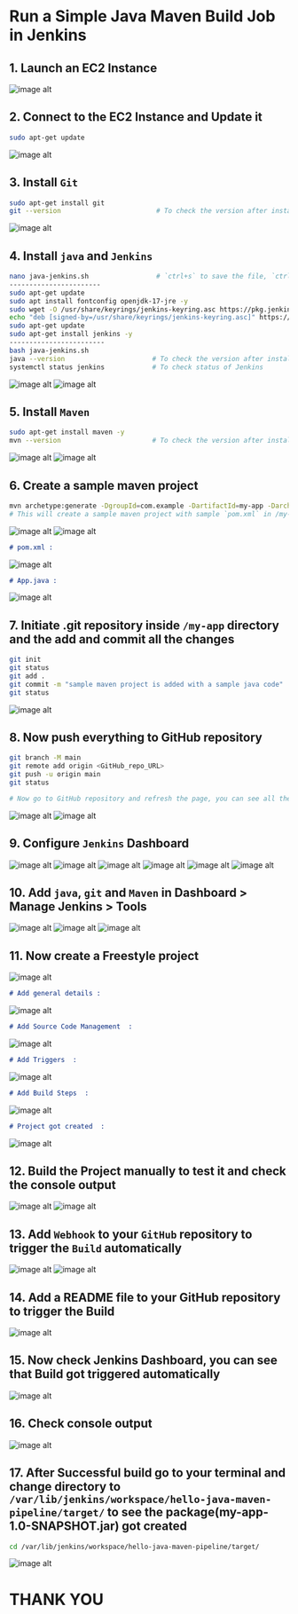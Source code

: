 # Run a Simple Java Maven Build Job in Jenkins

## 1. Launch an EC2 Instance
![image alt](https://github.com/souravhajra123/ElevateLabsTask8/blob/4ba19d59721e3082d0b6038c85b4c9796e9828eb/images/1.JPG)

## 2. Connect to the EC2 Instance and Update it
```bash
sudo apt-get update
```
![image alt](https://github.com/souravhajra123/ElevateLabsTask8/blob/4ba19d59721e3082d0b6038c85b4c9796e9828eb/images/2.JPG)

## 3. Install `Git`
```bash
sudo apt-get install git
git --version                        # To check the version after installation is complete
```
![image alt](https://github.com/souravhajra123/ElevateLabsTask8/blob/4ba19d59721e3082d0b6038c85b4c9796e9828eb/images/3.JPG)

## 4. Install `java` and `Jenkins`
```bash
nano java-jenkins.sh                 # `ctrl+s` to save the file, `ctrl+x` to exit the nano editor mode
-----------------------
sudo apt-get update
sudo apt install fontconfig openjdk-17-jre -y
sudo wget -O /usr/share/keyrings/jenkins-keyring.asc https://pkg.jenkins.io/debian-stable/jenkins.io-2023.key
echo "deb [signed-by=/usr/share/keyrings/jenkins-keyring.asc]" https://pkg.jenkins.io/debian-stable binary/ | sudo tee /etc/apt/sources.list.d/jenkins.list > /dev/null
sudo apt-get update
sudo apt-get install jenkins -y
------------------------
bash java-jenkins.sh
java --version                      # To check the version after installation is complete
systemctl status jenkins            # To check status of Jenkins
```
![image alt](https://github.com/souravhajra123/ElevateLabsTask8/blob/4ba19d59721e3082d0b6038c85b4c9796e9828eb/images/4.JPG)
![image alt](https://github.com/souravhajra123/ElevateLabsTask8/blob/4ba19d59721e3082d0b6038c85b4c9796e9828eb/images/5.JPG)

## 5. Install `Maven`
```bash
sudo apt-get install maven -y
mvn --version                       # To check the version after installation is complete
```
![image alt](https://github.com/souravhajra123/ElevateLabsTask8/blob/4ba19d59721e3082d0b6038c85b4c9796e9828eb/images/6.JPG)
![image alt](https://github.com/souravhajra123/ElevateLabsTask8/blob/4ba19d59721e3082d0b6038c85b4c9796e9828eb/images/7.JPG)

## 6. Create a sample maven project
```bash
mvn archetype:generate -DgroupId=com.example -DartifactId=my-app -DarchetypeArtifactId=maven-archetype-quickstart -DinteractiveMode=false
# This will create a sample maven project with sample `pom.xml` in /my-app directory and a sample java code `App.java` in /my-app/src/main/java/com/example directory
```
![image alt](https://github.com/souravhajra123/ElevateLabsTask8/blob/4ba19d59721e3082d0b6038c85b4c9796e9828eb/images/8.JPG)
![image alt](https://github.com/souravhajra123/ElevateLabsTask8/blob/4ba19d59721e3082d0b6038c85b4c9796e9828eb/images/9.JPG)

```markdown
# pom.xml :
```
![image alt](https://github.com/souravhajra123/ElevateLabsTask8/blob/4ba19d59721e3082d0b6038c85b4c9796e9828eb/images/10.JPG)

```markdown
# App.java :
```
![image alt](https://github.com/souravhajra123/ElevateLabsTask8/blob/4ba19d59721e3082d0b6038c85b4c9796e9828eb/images/11.JPG)

## 7. Initiate .git repository inside `/my-app` directory and the add and commit all the changes
```bash
git init
git status
git add .
git commit -m "sample maven project is added with a sample java code"
git status
```
![image alt](https://github.com/souravhajra123/ElevateLabsTask8/blob/b7b326ef7ea54288bfc464addf0c5c52d6222144/images/12.JPG)

## 8. Now push everything to GitHub repository
```bash
git branch -M main
git remote add origin <GitHub_repo_URL>
git push -u origin main
git status

# Now go to GitHub repository and refresh the page, you can see all the contents are available in the repository 
```
![image alt](https://github.com/souravhajra123/ElevateLabsTask8/blob/b7b326ef7ea54288bfc464addf0c5c52d6222144/images/13.JPG)
![image alt](https://github.com/souravhajra123/ElevateLabsTask8/blob/b7b326ef7ea54288bfc464addf0c5c52d6222144/images/14.JPG)

## 9. Configure `Jenkins` Dashboard
![image alt](https://github.com/souravhajra123/ElevateLabsTask8/blob/e47e0618ab2c877b22331e1d0c6a341ee16fd62e/images/15.JPG)
![image alt](https://github.com/souravhajra123/ElevateLabsTask8/blob/e47e0618ab2c877b22331e1d0c6a341ee16fd62e/images/16.JPG)
![image alt](https://github.com/souravhajra123/ElevateLabsTask8/blob/e47e0618ab2c877b22331e1d0c6a341ee16fd62e/images/17.JPG)
![image alt](https://github.com/souravhajra123/ElevateLabsTask8/blob/e47e0618ab2c877b22331e1d0c6a341ee16fd62e/images/18.JPG)
![image alt](https://github.com/souravhajra123/ElevateLabsTask8/blob/e47e0618ab2c877b22331e1d0c6a341ee16fd62e/images/19.JPG)
![image alt](https://github.com/souravhajra123/ElevateLabsTask8/blob/e47e0618ab2c877b22331e1d0c6a341ee16fd62e/images/20.JPG)

## 10. Add `java`, `git` and `Maven` in Dashboard > Manage Jenkins > Tools
![image alt](https://github.com/souravhajra123/ElevateLabsTask8/blob/e47e0618ab2c877b22331e1d0c6a341ee16fd62e/images/21.JPG)
![image alt](https://github.com/souravhajra123/ElevateLabsTask8/blob/e47e0618ab2c877b22331e1d0c6a341ee16fd62e/images/22.JPG)
![image alt](https://github.com/souravhajra123/ElevateLabsTask8/blob/e47e0618ab2c877b22331e1d0c6a341ee16fd62e/images/23.JPG)

## 11. Now create a Freestyle project
![image alt](https://github.com/souravhajra123/ElevateLabsTask8/blob/e47e0618ab2c877b22331e1d0c6a341ee16fd62e/images/24.JPG)

```markdown
# Add general details :
```
![image alt](https://github.com/souravhajra123/ElevateLabsTask8/blob/e47e0618ab2c877b22331e1d0c6a341ee16fd62e/images/25.JPG)

```markdown
# Add Source Code Management  :
```
![image alt](https://github.com/souravhajra123/ElevateLabsTask8/blob/e47e0618ab2c877b22331e1d0c6a341ee16fd62e/images/26.JPG)

```markdown
# Add Triggers  :
```
![image alt](https://github.com/souravhajra123/ElevateLabsTask8/blob/e47e0618ab2c877b22331e1d0c6a341ee16fd62e/images/27.JPG)

```markdown
# Add Build Steps  :
```
![image alt](https://github.com/souravhajra123/ElevateLabsTask8/blob/e47e0618ab2c877b22331e1d0c6a341ee16fd62e/images/28.JPG)

```markdown
# Project got created  :
```
![image alt](https://github.com/souravhajra123/ElevateLabsTask8/blob/e47e0618ab2c877b22331e1d0c6a341ee16fd62e/images/29.JPG)

## 12. Build the Project manually to test it and check the console output
![image alt](https://github.com/souravhajra123/ElevateLabsTask8/blob/e47e0618ab2c877b22331e1d0c6a341ee16fd62e/images/30.JPG)
![image alt](https://github.com/souravhajra123/ElevateLabsTask8/blob/e47e0618ab2c877b22331e1d0c6a341ee16fd62e/images/31.JPG)

## 13. Add `Webhook` to your `GitHub` repository to trigger the `Build` automatically
![image alt](https://github.com/souravhajra123/ElevateLabsTask8/blob/9acbdc4bb5465f331f5ea5b4f17a8bc009e1fba7/images/32.JPG)
![image alt](https://github.com/souravhajra123/ElevateLabsTask8/blob/9acbdc4bb5465f331f5ea5b4f17a8bc009e1fba7/images/33.JPG)

## 14. Add a README file to your GitHub repository to trigger the Build
![image alt](https://github.com/souravhajra123/ElevateLabsTask8/blob/9acbdc4bb5465f331f5ea5b4f17a8bc009e1fba7/images/34.JPG)

## 15. Now check Jenkins Dashboard, you can see that Build got triggered automatically
![image alt](https://github.com/souravhajra123/ElevateLabsTask8/blob/9acbdc4bb5465f331f5ea5b4f17a8bc009e1fba7/images/35.jpg)

## 16. Check console output
![image alt](https://github.com/souravhajra123/ElevateLabsTask8/blob/9acbdc4bb5465f331f5ea5b4f17a8bc009e1fba7/images/36.JPG)

## 17. After Successful build go to your terminal and change directory to `/var/lib/jenkins/workspace/hello-java-maven-pipeline/target/` to see the package(my-app-1.0-SNAPSHOT.jar) got created
```bash
cd /var/lib/jenkins/workspace/hello-java-maven-pipeline/target/
```
![image alt](https://github.com/souravhajra123/ElevateLabsTask8/blob/9acbdc4bb5465f331f5ea5b4f17a8bc009e1fba7/images/37.JPG)

# THANK YOU
